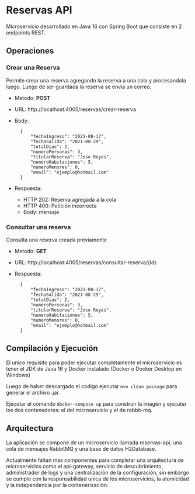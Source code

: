 # Reservas API
Microservicio desarrollado en Java 16 con Spring Boot que consiste en 2 endpoints REST.

## Operaciones

### Crear una Reserva
Permite crear una reserva agregando la reserva a una cola y procesandola luego. Luego de ser guardada la reserva se envia un correo.

- Metodo: **POST** 

- URL: http://localhost:4005/reservas/crear-reserva

- Body:

        {
            "fechaIngreso": "2021-08-17",
            "fechaSalida": "2021-08-29",
            "totalDias": 2,
            "numeroPersonas": 3,
            "titularReserva": "Jose Reyes",
            "numeroHabitaciones": 5,
            "numeroMenores": 0,
            "email": "ejemplo@hotmail.com"
        }

- Respuesta:
    - HTTP 202: Reserva agregada a la cola
    - HTTP 400: Petición incorrecta
    - Body: mensaje

### Consultar una reserva
Consulta una reserva creada previamente

- Metodo: **GET**

- URL: http://localhost:4005/reservas/consultar-reserva/{id}

- Respuesta:

        {
            "fechaIngreso": "2021-08-17",
            "fechaSalida": "2021-08-29",
            "totalDias": 2,
            "numeroPersonas": 3,
            "titularReserva": "Jose Reyes",
            "numeroHabitaciones": 5,
            "numeroMenores": 0,
            "email": "ejemplo@hotmail.com"
        }

## Compilación y Ejecución
El unico requisito para poder ejecutar completamente el microservicio es tener el JDK de Java 16 y Docker instalado (Docker o Docker Desktop en Windows)

Luego de haber descargado el codigo ejecutar ```mvn clean package``` para generar el archivo .jar.

Ejecutar el comando ```docker-compose up``` para construir la imagen y ejecutar los dos contenedores: el del microservicio y el de rabbit-mq.

## Arquitectura
La aplicación se compone de un microservicio llamada reservas-api, una cola de mensajes RabbitMQ y una base de datos H2Database. 

Actualmente faltan mas componentes para completar una arquitectura de microservicios como el api-gateway, servicio de descubrimiento, administrador de logs y una centralización de la configuración, sin embargo se cumple con la responsabilidad unica de los microservicios, la atomicidad y la independencia por la contenerización.

